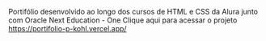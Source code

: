 Portifólio desenvolvido ao longo dos cursos de HTML e CSS da Alura junto com Oracle Next Education - One
Clique aqui para acessar o projeto https://portifolio-p-kohl.vercel.app/
